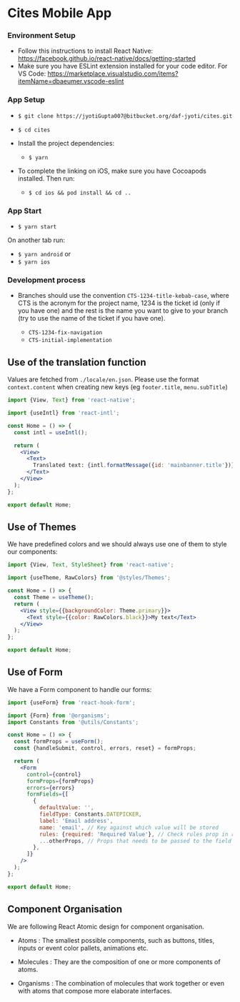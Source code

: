 # Cites Mobile App

### Environment Setup

- Follow this instructions to install React Native: https://facebook.github.io/react-native/docs/getting-started
- Make sure you have ESLint extension installed for your code editor. For VS Code: https://marketplace.visualstudio.com/items?itemName=dbaeumer.vscode-eslint

### App Setup

- `$ git clone https://jyotiGupta007@bitbucket.org/daf-jyoti/cites.git`
- `$ cd cites`

- Install the project dependencies:

  - `$ yarn`

- To complete the linking on iOS, make sure you have Cocoapods installed. Then run:

  - `$ cd ios && pod install && cd ..`

### App Start

- `$ yarn start`

On another tab run:

- `$ yarn android` or
- `$ yarn ios`

### Development process

- Branches should use the convention `CTS-1234-title-kebab-case`, where CTS is the acronym for the project name, 1234 is the ticket id (only if you have one) and the rest is the name you want to give to your branch (try to use the name of the ticket if you have one).

  - `CTS-1234-fix-navigation`
  - `CTS-initial-implementation`

## Use of the translation function

Values are fetched from `./locale/en.json`. Please use the format `context.content` when creating new keys (eg `footer.title`, `menu.subTitle`)

```jsx
import {View, Text} from 'react-native';

import {useIntl} from 'react-intl';

const Home = () => {
  const intl = useIntl();

  return (
    <View>
      <Text>
        Translated text: {intl.formatMessage({id: 'mainbanner.title'})}
      </Text>
    </View>
  );
};

export default Home;
```

## Use of Themes

We have predefined colors and we should always use one of them to style our components:

```jsx
import {View, Text, StyleSheet} from 'react-native';

import {useTheme, RawColors} from '@styles/Themes';

const Home = () => {
  const Theme = useTheme();
  return (
    <View style={{backgroundColor: Theme.primary}}>
      <Text style={{color: RawColors.black}}>My text</Text>
    </View>
  );
};

export default Home;
```

## Use of Form

We have a Form component to handle our forms:

```jsx
import {useForm} from 'react-hook-form';

import {Form} from '@organisms';
import Constants from '@utils/Constants';

const Home = () => {
  const formProps = useForm();
  const {handleSubmit, control, errors, reset} = formProps;

  return (
    <Form
      control={control}
      formProps={formProps}
      errors={errors}
      formFields={[
        {
          defaultValue: '',
          fieldType: Constants.DATEPICKER,
          label: 'Email address',
          name: 'email', // Key against which value will be stored
          rules: {required: 'Required Value'}, // Check rules prop in react-hook-form
          ...otherProps, // Props that needs to be passed to the field component
        },
      ]}
    />
  );
};

export default Home;
```

## Component Organisation

We are following React Atomic design for component organisation.

- Atoms : The smallest possible components, such as buttons, titles, inputs or event color pallets, animations etc.

- Molecules : They are the composition of one or more components of atoms.

- Organisms : The combination of molecules that work together or even with atoms that compose more elaborate interfaces.
